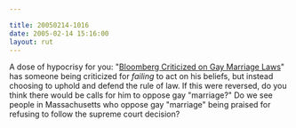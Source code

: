 ```yaml
---

title: 20050214-1016
date: 2005-02-14 15:16:00
layout: rut
---
```


A dose of hypocrisy for you: "<a href="http://news.findlaw.com/ap_stories/other/1110/2-11-2005/20050211101505_05.html">Bloomberg
Criticized on Gay Marriage Laws</a>" has someone being criticized
for <em>failing</em> to act on his beliefs, but instead choosing
to uphold and defend the rule of law.  If this were reversed, do
you think there would be calls for him to oppose gay "marriage?"
Do we see people in Massachusetts who oppose gay "marriage" being
praised for refusing to follow the supreme court decision?

